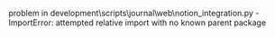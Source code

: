 problem in development\scripts\journal\web\notion_integration.py - ImportError: attempted relative import with no known parent package
